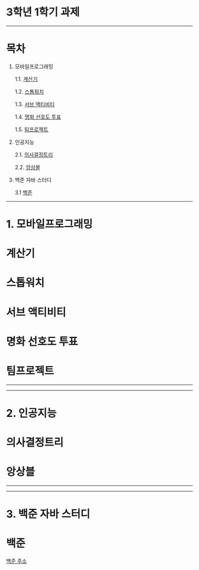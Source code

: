 # 3학년 1학기 과제
---

# 목차
1. 모바일프로그래밍

    1.1. [계산기](#계산기)
    
    1.2. [스톱워치](#스톱워치)
    
    1.3. [서브 액티비티](#서브-액티비티)

    1.4. [명화 선호도 투표](#명화-선호도-투표)

    1.5. [팀프로젝트](#팀프로젝트)
    
2. 인공지능

    2.1. [의사결정트리](#의사결정트리)

    2.2. [앙상블](#앙상블)

4. 백준 자바 스터디

   3.1 [백준](#백준)

---

# 1. 모바일프로그래밍

# 계산기

# 스톱워치

# 서브 액티비티

# 명화 선호도 투표

# 팀프로젝트


---
---

# 2. 인공지능

# 의사결정트리

# 앙상블


---
---

# 3. 백준 자바 스터디

# 백준

[백준 주소](https://www.acmicpc.net/user/jaehyun_0103)

